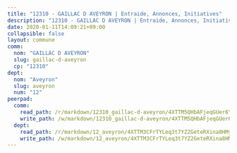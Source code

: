 ```yaml
---
title: "12310 - GAILLAC D AVEYRON | Entraide, Annonces, Initiatives"
description: "12310 - GAILLAC D AVEYRON | Entraide, Annonces, Initiatives"
date: 2020-01-11T14:09:21+09:00
collapsible: false
layout: commune
comm:
  nom: "GAILLAC D AVEYRON"
  slug: gaillac-d-aveyron
  cp: "12310"
dept:
  nom: "Aveyron"
  slug: aveyron
  num: "12"
peerpad:
  comm:
    read_path: /r/markdown/12310_gaillac-d-aveyron/4XTTM5QHbAFjeqGUer6YXxekLoMdGEuhy541ZfzD33tQBvX6a
    write_path: /w/markdown/12310_gaillac-d-aveyron/4XTTM5QHbAFjeqGUer6YXxekLoMdGEuhy541ZfzD33tQBvX6a-K3TgU3RGUUiszwLAUEaimNvpcxxVdQa9oPYkk6AQfh4824tij92qGqaeaWcfoK6CLqz2kCrUAVaqPCJpx5bYrPQqQ6L2ZdgBK3X6xLGzdEn7cxXPxM1BA16PH8UVzio4ENZPPwwY
  dept:
    read_path: /r/markdown/12_aveyron/4XTTM3CFrTYLeq3t7YZ2GeteRXina8HMy585xLdATaEm28gJq
    write_path: /w/markdown/12_aveyron/4XTTM3CFrTYLeq3t7YZ2GeteRXina8HMy585xLdATaEm28gJq-K3TgUfu3tdsvnJNzfCjLcQBm4uQ83gag77qnaAo9pjUvbpQyfAVAxJdyULKffeJFVcGHHVraYZNVQhiGBeBUKBFLy2Vr8dapgU6tQCmoJQ6dgnoqRGmK9bSxqhW9VArfxRuTPcgV
---
```


